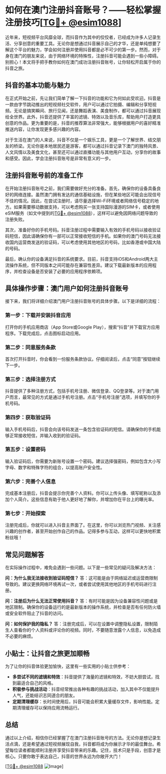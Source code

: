 # 如何在澳门注册抖音账号？——轻松掌握注册技巧[[TG💪+ @esim1088](https://t.me/s/esim1088)]

近年来，短视频平台风靡全球，而抖音作为其中的佼佼者，已经成为许多人记录生活、分享创意的重要工具。无论你是想通过抖音展示自己的才华，还是单纯想要了解这个平台的魅力，学会如何注册并使用抖音都是必不可少的第一步。然而，对于身在澳门的朋友来说，由于网络环境的特殊性，注册抖音可能会遇到一些小障碍。别担心！本文将手把手教你如何在澳门成功注册抖音账号，让你轻松开启属于你的抖音之旅。

## 抖音的基本功能与魅力

在正式开始之前，先让我们简单了解一下抖音的功能和它为何如此受欢迎。抖音是一款由字节跳动推出的短视频社交软件，用户可以通过它拍摄、编辑和分享短视频。无论是搞笑瞬间、旅行见闻，还是舞蹈表演、美食制作，都可以通过抖音展现给全世界。此外，抖音还提供了丰富的滤镜、特效以及音乐库，帮助用户打造更具创意的作品。更为重要的是，抖音的推荐算法非常强大，能够根据用户的喜好精准推送内容，让你发现更多感兴趣的内容。

对于生活在澳门的人来说，抖音不仅是一个娱乐工具，更是一个了解世界、结交朋友的桥梁。无论你是本地居民还是游客，都可以通过抖音记录下澳门的独特风景、人文风情以及美食文化，甚至还可以通过直播功能与其他用户互动，分享你的故事和感受。因此，学会注册抖音账号是非常有意义的一步。

## 注册抖音账号前的准备工作

在开始注册抖音账号之前，我们需要做好充分的准备。首先，确保你的设备具备良好的网络连接。虽然澳门拥有发达的通信基础设施，但在某些地区可能会出现信号不佳的情况。因此，在尝试注册时，请尽量选择Wi-Fi环境或者网络信号稳定的地方。如果需要移动数据支持，可以考虑购买一张支持国际漫游的SIM卡，或者使用eSIM服务（如文中提到的[TG💪+ @esim1088](https://t.me/s/esim1088)），这样可以避免因网络问题导致的注册失败。

其次，准备好你的手机号码。抖音注册过程中需要输入有效的手机号码以接收验证码短信，因此请确保你有一部可以正常接收短信的手机。如果你的澳门号码无法接收国内运营商发送的验证码，可以考虑使用其他地区的号码，比如香港或中国大陆的号码。

最后，确认你的设备满足抖音的系统要求。目前，抖音支持iOS和Android两大主流操作系统，但不同版本之间可能存在兼容性差异。建议下载最新版本的应用程序，并检查设备是否安装了必要的应用程序依赖项。

## 具体操作步骤：澳门用户如何注册抖音账号

接下来，我们将详细介绍澳门用户注册抖音账号的具体步骤。以下是详细的流程：

### 第一步：下载并安装抖音应用
打开你的手机应用商店（App Store或Google Play），搜索“抖音”并下载官方应用程序。下载完成后，点击图标启动应用。

### 第二步：同意服务条款
首次打开抖音时，你会看到一份服务条款协议。仔细阅读后，点击“同意”按钮继续下一步。

### 第三步：选择注册方式
抖音提供了多种注册方式，包括手机号注册、微信登录、QQ登录等。对于澳门用户而言，最常见的方式是通过手机号注册。点击“手机号注册”选项，并填写你的手机号码。

### 第四步：获取验证码
输入手机号码后，抖音会向该号码发送一条包含验证码的短信。请确保你的手机能够正常接收短信，并输入收到的验证码。

### 第五步：设置密码
输入验证码后，你需要为新账号设置一个密码。建议选择强密码，例如包含大小写字母、数字和特殊字符的组合，以提高账户安全性。

### 第六步：完善个人信息
完成基本注册后，抖音会提示你完善个人资料。你可以上传头像、填写昵称以及添加个人简介。这些信息有助于他人更好地了解你，并增加你在平台上的曝光率。

### 第七步：开始探索
注册完成后，你就可以进入抖音主界面了。在这里，你可以浏览热门视频、关注感兴趣的创作者，甚至开始创作自己的作品。记得多参与互动，这样可以更快地积累粉丝哦！

## 常见问题解答

在实际操作过程中，难免会遇到一些问题。以下是一些常见的疑问及解决方法：

**问：为什么我无法接收到验证码短信？**
答：这可能是由于网络延迟或运营商限制导致的。建议更换网络环境再试一次，或者尝试使用其他地区的手机号码进行注册。

**问：注册后为什么无法正常使用抖音？**
答：有时可能是因为设备兼容性问题或是地区限制。确保你的设备运行的是最新版本的操作系统，并检查是否有任何防火墙或安全软件阻止了抖音的访问。

**问：如何保护我的隐私？**
答：注册完成后，可以在设置中调整隐私设置，限制陌生人查看你的个人资料或评论你的视频。同时，不要随意泄露个人信息，以免造成不必要的麻烦。

## 小贴士：让抖音之旅更加顺畅

为了让你的抖音体验更加愉快，这里有一些实用的小贴士供参考：

- **多尝试不同的滤镜和特效**：抖音提供了海量的滤镜和特效，不妨大胆尝试，找到最适合自己的风格。
- **积极参与挑战活动**：抖音经常推出各种有趣的挑战活动，加入其中不仅能提升人气，还能结识志同道合的朋友。
- **定期清理缓存**：长时间使用后，抖音可能会积累大量缓存文件，影响性能。定期清理缓存可以保持应用流畅运行。

## 总结

通过以上介绍，相信你已经掌握了在澳门注册抖音账号的方法。无论你是想记录生活点滴，还是希望通过短视频展现自我，抖音都将成为你展示才华的最佳舞台。希望每位读者都能顺利注册并享受抖音带来的乐趣。记住，技术只是手段，创意才是核心。只要你敢于表达自己，抖音的世界永远为你敞开大门！

[[TG💪+ @esim1088](https://t.me/s/esim1088) ![Image](https://i.postimg.cc/4NQfJmqS/Snipaste-2025-05-13-00-14-12.png)]